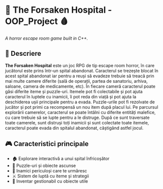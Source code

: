 # 🏥 The Forsaken Hospital - OOP_Project 🩸  
_A horror escape room game built in C++._

## 📖 Descriere
**The Forsaken Hospital** este un joc RPG de tip escape room horror, în care jucătorul este prins într-un spital abandonat. Caracterul se trezește blocat în acest spital abandonat iar pentru a reuși să evadeze trebuie să treacă prin mai multe camere diferite (sală de operații, partea de sanatoriu, arhiva, saloane, camera de medicamente, etc). În fiecare cameră caracterul poate găsi diferite iteme și puzzle-uri. Itemele pot fi colectabile și pot ajuta caracterul în luptele cu inamicii, îi pot reda din viață și pot ajuta la deschiderea ușii principale pentru a evada. Puzzle-urile pot fi rezolvate de jucător și pot primi ca recompensă un nou item după placul lui. Pe parcursul explorării camerelor, caracterul se poate întâlni cu diferite entități malefice, cu care trebuie să se lupte pentru a le distruge. După ce sunt traversate toate camerele, sunt distruși toți inamicii și sunt colectate toate itemele, caracterul poate evada din spitalul abandonat, câștigând astfel jocul.  

## 🎮 Caracteristici principale  
- 🏚️ Explorare interactivă a unui spital înfricoșător  
- 🧩 Puzzle-uri și obiecte ascunse  
- 👻 Inamici periculoși care te urmăresc  
- ⚔️ Sistem de luptă cu iteme și strategii  
- 🔦 Inventar gestionabil cu obiecte utile  
